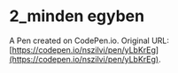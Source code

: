 # 2_minden egyben

A Pen created on CodePen.io. Original URL: [https://codepen.io/nszilvi/pen/yLbKrEg](https://codepen.io/nszilvi/pen/yLbKrEg).


